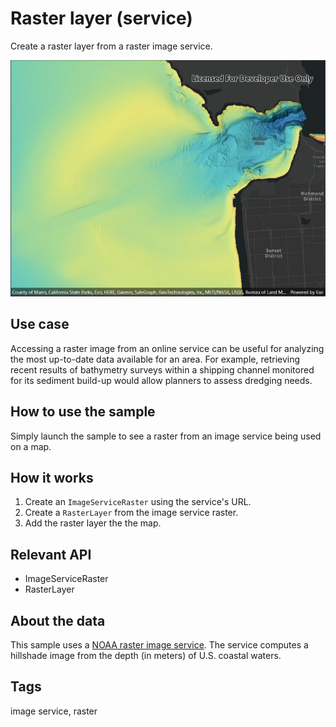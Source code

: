 # Raster layer (service)

Create a raster layer from a raster image service.

![Image of raster layer service](rasterlayerimageserviceraster.jpg)

## Use case

Accessing a raster image from an online service can be useful for analyzing the most up-to-date data available for an area. For example, retrieving recent results of bathymetry surveys within a shipping channel monitored for its sediment build-up would allow planners to assess dredging needs.

## How to use the sample

Simply launch the sample to see a raster from an image service being used on a map.

## How it works

1. Create an `ImageServiceRaster` using the service's URL.
2. Create a `RasterLayer` from the image service raster.
3. Add the raster layer the the map.

## Relevant API

* ImageServiceRaster
* RasterLayer

## About the data

This sample uses a [NOAA raster image service](https://gis.ngdc.noaa.gov/arcgis/rest/services/bag_hillshades_subsets/ImageServer). The service computes a hillshade image from the depth (in meters) of U.S. coastal waters.

## Tags

image service, raster
